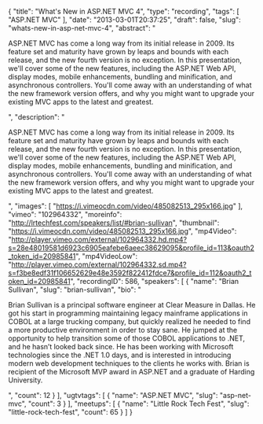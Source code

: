 {
  "title": "What's New in ASP.NET MVC 4",
  "type": "recording",
  "tags": [
    "ASP.NET MVC"
  ],
  "date": "2013-03-01T20:37:25",
  "draft": false,
  "slug": "whats-new-in-asp-net-mvc-4",
  "abstract": "<p>ASP.NET MVC has come a long way from its initial release in 2009. Its feature set and maturity have grown by leaps and bounds with each release, and the new fourth version is no exception. In this presentation, we'll cover some of the new features, including the ASP.NET Web API, display modes, mobile enhancements, bundling and minification, and asynchronous controllers. You'll come away with an understanding of what the new framework version offers, and why you might want to upgrade your existing MVC apps to the latest and greatest.</p>",
  "description": "<p>ASP.NET MVC has come a long way from its initial release in 2009. Its feature set and maturity have grown by leaps and bounds with each release, and the new fourth version is no exception. In this presentation, we'll cover some of the new features, including the ASP.NET Web API, display modes, mobile enhancements, bundling and minification, and asynchronous controllers. You'll come away with an understanding of what the new framework version offers, and why you might want to upgrade your existing MVC apps to the latest and greatest.</p>",
  "images": [
    "https://i.vimeocdn.com/video/485082513_295x166.jpg"
  ],
  "vimeo": "102964332",
  "moreinfo": "http://lrtechfest.com/speakers/list/#brian-sullivan",
  "thumbnail": "https://i.vimeocdn.com/video/485082513_295x166.jpg",
  "mp4Video": "http://player.vimeo.com/external/102964332.hd.mp4?s=28e48019581d6923c6905eafebe6aeec38629095&profile_id=113&oauth2_token_id=20985841",
  "mp4VideoLow": "http://player.vimeo.com/external/102964332.sd.mp4?s=f3be8edf31f106652629e48e3592f822412fdce7&profile_id=112&oauth2_token_id=20985841",
  "recordingID": 586,
  "speakers": [
    {
      "name": "Brian Sullivan",
      "slug": "brian-sullivan",
      "bio": "<p>Brian Sullivan is a principal software engineer at Clear Measure in Dallas. He got his start in programming maintaining legacy mainframe applications in COBOL at a large trucking company, but quickly realized he needed to find a more productive environment in order to stay sane. He jumped at the opportunity to help transition some of those COBOL applications to .NET, and he hasn’t looked back since. He has been working with Microsoft technologies since the .NET 1.0 days, and is interested in introducing modern web development techniques to the clients he works with. Brian is recipient of the Microsoft MVP award in ASP.NET and a graduate of Harding University.</p>",
      "count": 12
    }
  ],
  "ugtvtags": [
    {
      "name": "ASP.NET MVC",
      "slug": "asp-net-mvc",
      "count": 3
    }
  ],
  "meetups": [
    {
      "name": "Little Rock Tech Fest",
      "slug": "little-rock-tech-fest",
      "count": 65
    }
  ]
}